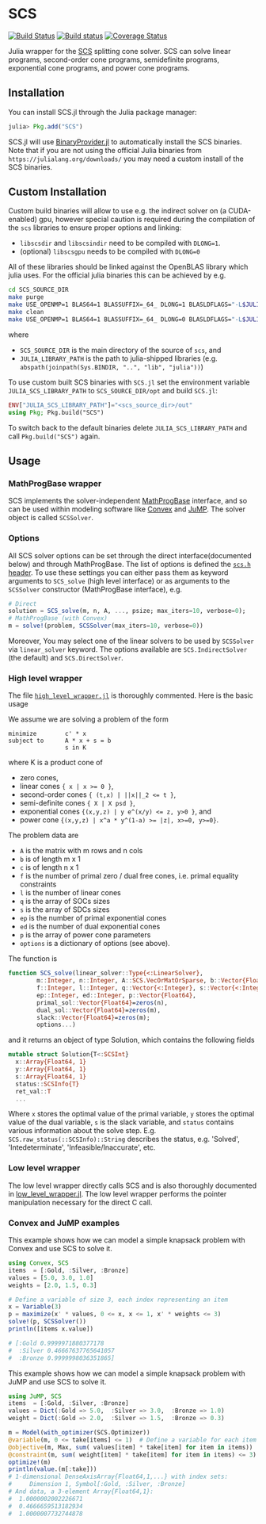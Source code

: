 # SCS

[![Build Status](https://travis-ci.org/JuliaOpt/SCS.jl.svg?branch=master)](https://travis-ci.org/JuliaOpt/SCS.jl)
[![Build status](https://ci.appveyor.com/api/projects/status/yb4yfg4oryw7yten/branch/master?svg=true)](https://ci.appveyor.com/project/mlubin/scs-jl/branch/master)
[![Coverage Status](https://coveralls.io/repos/JuliaOpt/SCS.jl/badge.svg?branch=master)](https://coveralls.io/r/JuliaOpt/SCS.jl?branch=master)

Julia wrapper for the [SCS](https://github.com/cvxgrp/scs) splitting cone
solver. SCS can solve linear programs, second-order cone programs, semidefinite
programs, exponential cone programs, and power cone programs.

## Installation

You can install SCS.jl through the Julia package manager:
```julia
julia> Pkg.add("SCS")
```

SCS.jl will use [BinaryProvider.jl](https://github.com/JuliaPackaging/BinaryProvider.jl) to automatically install the SCS binaries. Note that if you are not using the official Julia binaries from `https://julialang.org/downloads/` you may need a custom install of the SCS binaries.

## Custom Installation

Custom build binaries will allow to use e.g. the indirect solver on (a CUDA-enabled) gpu,
however special caution is required during the compilation of the `scs` libraries to ensure proper options and linking:

  * `libscsdir` and `libscsindir` need to be compiled with `DLONG=1`.
  * (optional) `libscsgpu` needs to be compiled with `DLONG=0`

All of these libraries should be linked against the OpenBLAS library which julia uses.
For the official julia binaries this can be achieved by e.g.

```bash
cd SCS_SOURCE_DIR
make purge
make USE_OPENMP=1 BLAS64=1 BLASSUFFIX=_64_ DLONG=1 BLASLDFLAGS="-L$JULIA_LIBRARY_PATH -lopenblas64_" out/libscsdir.so out/libscsindir.so
make clean
make USE_OPENMP=1 BLAS64=1 BLASSUFFIX=_64_ DLONG=0 BLASLDFLAGS="-L$JULIA_LIBRARY_PATH -lopenblas64_" out/libscsgpu.so
```
where
 * `SCS_SOURCE_DIR` is the main directory of the source of `scs`, and
 * `JULIA_LIBRARY_PATH` is the path to julia-shipped libraries (e.g. `abspath(joinpath(Sys.BINDIR, "..", "lib", "julia"))`)

To use custom built SCS binaries with `SCS.jl` set the environment variable
`JULIA_SCS_LIBRARY_PATH` to `SCS_SOURCE_DIR/opt` and build `SCS.jl`:
```julia
ENV["JULIA_SCS_LIBRARY_PATH"]="<scs_source_dir>/out"
using Pkg; Pkg.build("SCS")
```

To switch back to the default binaries delete `JULIA_SCS_LIBRARY_PATH` and call `Pkg.build("SCS")` again.

## Usage

### MathProgBase wrapper
SCS implements the solver-independent [MathProgBase](https://github.com/JuliaOpt/MathProgBase.jl) interface, and so can be used within modeling software like [Convex](https://github.com/JuliaOpt/Convex.jl) and [JuMP](https://github.com/JuliaOpt/JuMP.jl). The solver object is called `SCSSolver`.

### Options
All SCS solver options can be set through the direct interface(documented below) and through MathProgBase.
The list of options is defined the [`scs.h` header](https://github.com/cvxgrp/scs/blob/58e9af926fabc6674a9f488d4e9761a4f0fc451c/include/scs.h#L43).
To use these settings you can either pass them as keyword arguments to `SCS_solve` (high level interface) or as arguments to the `SCSSolver` constructor (MathProgBase interface), e.g.
```julia
# Direct
solution = SCS_solve(m, n, A, ..., psize; max_iters=10, verbose=0);
# MathProgBase (with Convex)
m = solve!(problem, SCSSolver(max_iters=10, verbose=0))
```

Moreover, You may select one of the linear solvers to be used by `SCSSolver` via `linear_solver` keyword. The options available are `SCS.IndirectSolver` (the default) and `SCS.DirectSolver`.

### High level wrapper

The file [`high_level_wrapper.jl`](https://github.com/JuliaOpt/SCS.jl/blob/master/src/high_level_wrapper.jl) is thoroughly commented. Here is the basic usage

We assume we are solving a problem of the form
```
minimize        c' * x
subject to      A * x + s = b
                s in K
```
where K is a product cone of

- zero cones,
- linear cones `{ x | x >= 0 }`,
- second-order cones `{ (t,x) | ||x||_2 <= t }`,
- semi-definite cones `{ X | X psd }`,
- exponential cones `{(x,y,z) | y e^(x/y) <= z, y>0 }`, and
- power cone `{(x,y,z) | x^a * y^(1-a) >= |z|, x>=0, y>=0}`.

The problem data are

- `A` is the matrix with m rows and n cols
- `b` is of length m x 1
- `c` is of length n x 1
- `f` is the number of primal zero / dual free cones, i.e. primal equality constraints
- `l` is the number of linear cones
- `q` is the array of SOCs sizes
- `s` is the array of SDCs sizes
- `ep` is the number of primal exponential cones
- `ed` is the number of dual exponential cones
- `p` is the array of power cone parameters
- `options` is a dictionary of options (see above).

The function is

```julia
function SCS_solve(linear_solver::Type{<:LinearSolver},
        m::Integer, n::Integer, A::SCS.VecOrMatOrSparse, b::Vector{Float64}, c::Vector{Float64},
        f::Integer, l::Integer, q::Vector{<:Integer}, s::Vector{<:Integer},
        ep::Integer, ed::Integer, p::Vector{Float64},
        primal_sol::Vector{Float64}=zeros(n),
        dual_sol::Vector{Float64}=zeros(m),
        slack::Vector{Float64}=zeros(m);
        options...)
```

and it returns an object of type Solution, which contains the following fields

```julia
mutable struct Solution{T<:SCSInt}
  x::Array{Float64, 1}
  y::Array{Float64, 1}
  s::Array{Float64, 1}
  status::SCSInfo{T}
  ret_val::T
  ...
```

Where `x` stores the optimal value of the primal variable, `y` stores the optimal value of the dual variable, `s` is the slack variable, and `status` contains various information about the solve step.
E.g. `SCS.raw_status(::SCSInfo)::String` describes the status, e.g. 'Solved', 'Intedeterminate', 'Infeasible/Inaccurate', etc.

### Low level wrapper

The low level wrapper directly calls SCS and is also thoroughly documented in [low_level_wrapper.jl](https://github.com/JuliaOpt/SCS.jl/blob/master/src/low_level_wrapper.jl). The low level wrapper performs the pointer manipulation necessary for the direct C call.

### Convex and JuMP examples
This example shows how we can model a simple knapsack problem with Convex and use SCS to solve it.
```julia
using Convex, SCS
items  = [:Gold, :Silver, :Bronze]
values = [5.0, 3.0, 1.0]
weights = [2.0, 1.5, 0.3]

# Define a variable of size 3, each index representing an item
x = Variable(3)
p = maximize(x' * values, 0 <= x, x <= 1, x' * weights <= 3)
solve!(p, SCSSolver())
println([items x.value])

# [:Gold 0.9999971880377178
#  :Silver 0.46667637765641057
#  :Bronze 0.9999998036351865]
```

This example shows how we can model a simple knapsack problem with JuMP and use SCS to solve it.
```julia
using JuMP, SCS
items  = [:Gold, :Silver, :Bronze]
values = Dict(:Gold => 5.0,  :Silver => 3.0,  :Bronze => 1.0)
weight = Dict(:Gold => 2.0,  :Silver => 1.5,  :Bronze => 0.3)

m = Model(with_optimizer(SCS.Optimizer))
@variable(m, 0 <= take[items] <= 1)  # Define a variable for each item
@objective(m, Max, sum( values[item] * take[item] for item in items))
@constraint(m, sum( weight[item] * take[item] for item in items) <= 3)
optimize!(m)
println(value.(m[:take]))
# 1-dimensional DenseAxisArray{Float64,1,...} with index sets:
#     Dimension 1, Symbol[:Gold, :Silver, :Bronze]
# And data, a 3-element Array{Float64,1}:
#  1.0000002002226671
#  0.4666659513182934
#  1.0000007732744878

```
